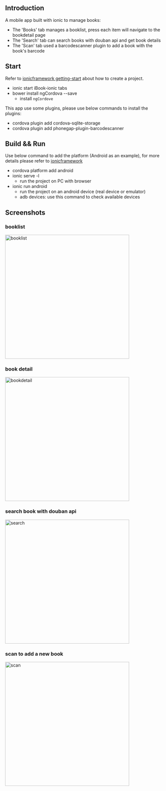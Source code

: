 ## Introduction

A mobile app built with ionic to manage books:

- The 'Books' tab manages a booklist, press each item will navigate to the bookdetail page
- The 'Search' tab can search books with douban api and get book details
- The 'Scan' tab used a barcodescanner plugin to add a book with the book's barcode


## Start

Refer to [ionicframework getting-start](http://ionicframework.com/getting-started/) about how to create a project.


- ionic start iBook-ionic tabs
- bower install ngCordova --save
	- install `ngCordove` 


This app use some plugins, please use below commands to install the plugins:
- cordova plugin add cordova-sqlite-storage
- cordova plugin add phonegap-plugin-barcodescanner


## Build && Run

Use below command to add the platform (Android as an example), for more details please refer to [ionicframework](http://ionicframework.com/)

- cordova platform add android
- ionic serve -l
    - run the project on PC with browser
- ionic run android
	- run the project on an android device (real device or emulator)
    - adb devices: use this command to check available devices


## Screenshots

### booklist
<img alt="booklist" src="https://cloud.githubusercontent.com/assets/5880320/16538381/bd7bf79c-4055-11e6-940d-541ba1288e80.png" width="400px" />

### book detail
<img alt="bookdetail" src="https://cloud.githubusercontent.com/assets/5880320/16538437/f95cf68e-4056-11e6-8996-b1476e6e481a.png" width="400px" />


### search book with douban api
<img alt="search" src="https://cloud.githubusercontent.com/assets/5880320/16538438/f95dbde4-4056-11e6-9dfe-d976254a8254.png" width="400px" />

### scan to add a new book
<img alt="scan" src="https://cloud.githubusercontent.com/assets/5880320/16538384/bdf9aaac-4055-11e6-8c1b-17c2a3b11d0c.png" width="400px" />
